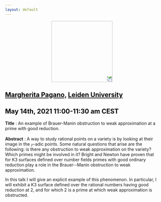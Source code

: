 ```yaml
---
layout: default
---
```


<p align="center">
  <img width="200" height="200" style="transform: rotate(0.5turn);" src="https://upload.wikimedia.org/wikipedia/commons/1/18/Rational_points_of_bounded_height_outside_the_27_lines_on_Clebsch%27s_diagonal_cubic_surface.png">
</p>

## <a href="https://www.universiteitleiden.nl/en/staffmembers/margherita-pagano#tab-1" style="color:black">Margherita Pagano,</a> <a href="https://www.universiteitleiden.nl/en" style="color:black">Leiden University</a>
## <c style="color:black">May 14th, 2021  11:00-11:30 am CEST</c>

<b>Title</b> : An example of Brauer-Manin obstruction to weak approximation at a prime with good reduction.
<br>
<br>
<b>Abstract</b> : A way to study rational points on a variety is by looking at their image in the <math><mi>p</mi></math>-adic points. Some natural questions that arise are the following: is there any obstruction to weak approximation on the variety? Which primes might be involved in it? Bright and Newton have proven that for K3 surfaces defined over number fields primes with good ordinary reduction play a role in the Brauer--Manin obstruction to weak approximation.

In this talk I will give an explicit example of this phenomenon. In particular, I will exhibit a K3 surface defined over the rational numbers having good reduction at 2, and for which 2 is a prime at which weak approximation is obstructed.
